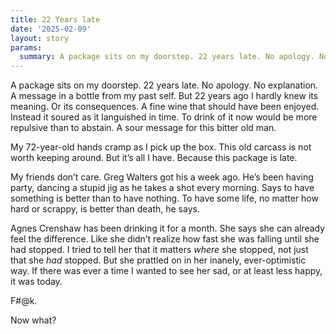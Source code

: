 ```yaml
---
title: 22 Years late
date: '2025-02-09'
layout: story
params:
  summary: A package sits on my doorstep. 22 years late. No apology. No explanation . . . F#@k. Now what?
---
```


A package sits on my doorstep. 22 years late. No apology. No explanation. A message in a bottle from my past self. But 22 years ago I hardly knew its meaning. Or its consequences. A fine wine that should have been enjoyed. Instead it soured as it languished in time. To drink of it now would be more repulsive than to abstain. A sour message for this bitter old man. 

My 72-year-old hands cramp as I pick up the box. This old carcass is not worth keeping around. But it’s all I have. Because this package is late. 

My friends don’t care. Greg Walters got his a week ago. He’s been having party, dancing a stupid jig as he takes a shot every morning. Says to have something is better than to have nothing. To have some life, no matter how hard or scrappy, is better than death, he says. 

Agnes Crenshaw has been drinking it for a month. She says she can already feel the difference. Like she didn’t realize how fast she was falling until she had stopped. I tried to tell her that it matters _where_ she stopped, not just that she _had_ stopped. But she prattled on in her inanely, ever-optimistic way. If there was ever a time I wanted to see her sad, or at least less happy, it was today.

F#@k. 

Now what?